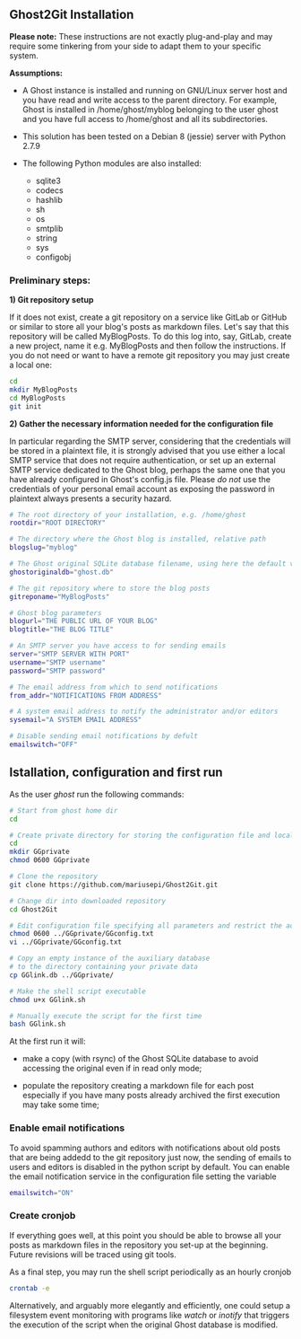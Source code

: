 
## Ghost2Git Installation

**Please note:** These instructions are not exactly plug-and-play and may require some tinkering from your side to adapt them to your specific system. 

**Assumptions:**

- A Ghost instance is installed and running on GNU/Linux server host and you have read and write access to the parent directory. For example, Ghost is installed in /home/ghost/myblog belonging to the user ghost and you have full access to /home/ghost and all its subdirectories. 

- This solution has been tested on a Debian 8 (jessie) server with Python 2.7.9

- The following Python modules are also installed:

  - sqlite3
  - codecs
  - hashlib
  - sh
  - os
  - smtplib
  - string
  - sys
  - configobj

### Preliminary steps:

**1) Git repository setup**

If it does not exist, create a git repository on a service like GitLab or GitHub or similar to store all your blog's posts as markdown files. Let's say that this repository will be called MyBlogPosts. To do this log into, say, GitLab, create a new project, name it e.g. MyBlogPosts and then follow the instructions. If you do not need or want to have a remote git repository you may just create a local one:

```bash
cd
mkdir MyBlogPosts
cd MyBlogPosts
git init
```

**2) Gather the necessary information needed for the configuration file** 

In particular regarding the SMTP server, considering that the credentials will be stored in a plaintext file, it is strongly advised that you use either a local SMTP service that does not require authentication, or set up an external SMTP service dedicated to the Ghost blog, perhaps the same one that you have already configured in Ghost's config.js file. Please *do not* use the credentials of your personal email account as exposing the password in plaintext always presents a security hazard.

```bash
# The root directory of your installation, e.g. /home/ghost
rootdir="ROOT DIRECTORY"

# The directory where the Ghost blog is installed, relative path
blogslug="myblog"

# The Ghost original SQLite database filename, using here the default value
ghostoriginaldb="ghost.db"

# The git repository where to store the blog posts
gitreponame="MyBlogPosts"

# Ghost blog parameters
blogurl="THE PUBLIC URL OF YOUR BLOG"
blogtitle="THE BLOG TITLE"

# An SMTP server you have access to for sending emails
server="SMTP SERVER WITH PORT"
username="SMTP username"
password="SMTP password"

# The email address from which to send notifications
from_addr="NOTIFICATIONS FROM ADDRESS"

# A system email address to notify the administrator and/or editors
sysemail="A SYSTEM EMAIL ADDRESS"

# Disable sending email notifications by defult
emailswitch="OFF"

```

## Istallation, configuration and first run

As the user *ghost* run the following commands:

```bash
# Start from ghost home dir
cd

# Create private directory for storing the configuration file and local copies of the Ghost database
cd
mkdir GGprivate
chmod 0600 GGprivate

# Clone the repository
git clone https://github.com/mariusepi/Ghost2Git.git

# Change dir into downloaded repository
cd Ghost2Git

# Edit configuration file specifying all parameters and restrict the access to it
chmod 0600 ../GGprivate/GGconfig.txt
vi ../GGprivate/GGconfig.txt

# Copy an empty instance of the auxiliary database 
# to the directory containing your private data
cp GGlink.db ../GGprivate/

# Make the shell script executable
chmod u+x GGlink.sh

# Manually execute the script for the first time
bash GGlink.sh
```
At the first run it will:

-  make a copy (with rsync) of the Ghost SQLite database to avoid accessing the original even if in read only mode;

-  populate the repository creating a markdown file for each post especially if you have many posts already archived the first execution may take some time;

### Enable email notifications

To avoid spamming authors and editors with notifications about old posts that are being addedd to the git repository just now, the sending of emails to users and editors is disabled in the python script by default. You can enable the email notification service in the configuration file setting the variable  

```bash
emailswitch="ON"
```

### Create cronjob

If everything goes well, at this point you should be able to browse all your posts as markdown files in the repository you set-up at the beginning. Future revisions will be traced using git tools. 

As a final step, you may run the shell script periodically as an hourly cronjob

```bash
crontab -e
```

Alternatively, and arguably more elegantly and efficiently, one could setup a filesystem event monitoring with programs like *watch* or *inotify* that triggers the execution of the script when the original Ghost database is modified. 
